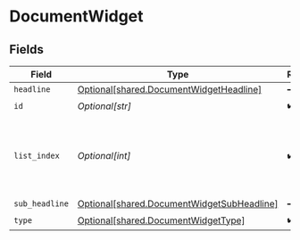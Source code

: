 # DocumentWidget


## Fields

| Field                                                                                              | Type                                                                                               | Required                                                                                           | Description                                                                                        |
| -------------------------------------------------------------------------------------------------- | -------------------------------------------------------------------------------------------------- | -------------------------------------------------------------------------------------------------- | -------------------------------------------------------------------------------------------------- |
| `headline`                                                                                         | [Optional[shared.DocumentWidgetHeadline]](undefined/models/shared/documentwidgetheadline.md)       | :heavy_minus_sign:                                                                                 | N/A                                                                                                |
| `id`                                                                                               | *Optional[str]*                                                                                    | :heavy_check_mark:                                                                                 | N/A                                                                                                |
| `list_index`                                                                                       | *Optional[int]*                                                                                    | :heavy_check_mark:                                                                                 | Index of the widget in the list, used for ordering (left or right)                                 |
| `sub_headline`                                                                                     | [Optional[shared.DocumentWidgetSubHeadline]](undefined/models/shared/documentwidgetsubheadline.md) | :heavy_minus_sign:                                                                                 | N/A                                                                                                |
| `type`                                                                                             | [Optional[shared.DocumentWidgetType]](undefined/models/shared/documentwidgettype.md)               | :heavy_check_mark:                                                                                 | N/A                                                                                                |